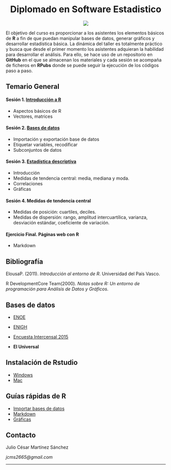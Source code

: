 <center> <h1>Diplomado en Software Estadistico</h1> </center>
<center><p style="width: 400px;">
<img src="https://user-images.githubusercontent.com/13545121/59959506-28095080-947e-11e9-9e78-315fba225b38.png" style="float: center;"/></p></center>

El objetivo del curso es proporcionar a los asistentes los elementos básicos de **R** a fin de que puedan manipular bases de datos, generar gráficos y desarrollar estadística básica. La dinámica del taller es totalmente práctico y busca que desde el primer momento los asistentes adquieran la habilidad para desarrollar el análisis. Para ello, se hace uso de un repositorio en **GitHub** en el que se almacenan los materiales y cada sesión se acompaña de ficheros en **RPubs** donde se puede seguir la ejecución de los códigos paso a paso.

## Temario General

#### Sesión 1. [Introducción a R](http://rpubs.com/jcms2665/s1)
* Aspectos básicos de R
* Vectores, matrices

#### Sesión 2. [Bases de datos](http://rpubs.com/jcms2665/499972)
* Importación y exportación base de datos
* Etiquetar variables, recodificar
* Subconjuntos de datos

#### Sesión 3. [Estadística descriptiva](http://rpubs.com/jcms2665/s3)
* Introducción
* Medidas de tendencia central: media, mediana y moda.
* Correlaciones
* Gráficas

#### Sesión 4. Medidas de tendencia central
* Medidas de posición: cuartiles, deciles.
* Medidas de dispersión: rango, amplitud intercuartílica, varianza, desviación estándar, coeficiente de variación.

#### Ejercicio Final. Páginas web con R

* Markdown


## Bibliografía


ElousaP. (2011). *Introducción al entorno de R*. Universidad del País Vasco.

R DevelopmentCore Team(2000). *Notas sobre R: Un entorno de programación para Análisis de Datos
y Gráficos*.


## Bases de datos

* [ENOE](https://www.inegi.org.mx/programas/enoe/15ymas/)

* [ENIGH](https://www.inegi.org.mx/programas/enigh/nc/2016/)

* [Encuesta Intercensal 2015](https://www.inegi.org.mx/programas/intercensal/2015/)

* **El Universal**


## Instalación de Rstudio

* [Windows](https://www.youtube.com/watch?v=1WXgaa2Spp0)
* [Mac](https://www.youtube.com/watch?v=GLLZhc_5enQ)

## Guías rápidas de R

* [Importar bases de datos](http://www.evolution.unibas.ch/teaching/evol_genetics/A_Bioinformatics/Reading/data-import-cheatsheet.pdf)
* [Markdown](https://www.rstudio.com/wp-content/uploads/2015/02/rmarkdown-cheatsheet.pdf)
* [Gráficas](https://www.rstudio.com/wp-content/uploads/2016/12/ggplot2-cheatsheet-2.1-Spanish.pdf)



## Contacto

 Julio César Martínez Sánchez
 
 _jcms2665@gmail.com_
 
 
---
